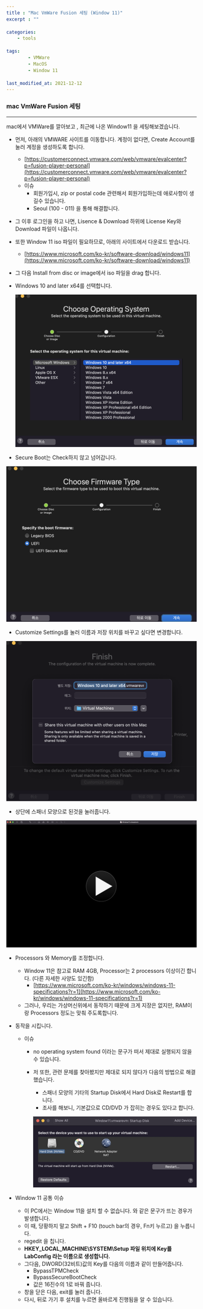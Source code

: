 ```yaml
---
title : "Mac VmWare Fusion 세팅 (Window 11)"
excerpt : ""

categories:
    - tools

tags:
        - VMWare
        - MacOS
        - Window 11
        
last_modified_at: 2021-12-12
---
```


### mac VmWare Fusion 세팅

---

mac에서 VMWare를 깔아보고 , 최근에 나온 Window11 을 세팅해보겠습니다.

- 먼저, 아래의 VMWARE 사이트를 이동합니다. 계정이 없다면, Create Account를 눌러 계정을 생성하도록 합니다.
    - [https://customerconnect.vmware.com/web/vmware/evalcenter?p=fusion-player-personal](https://customerconnect.vmware.com/web/vmware/evalcenter?p=fusion-player-personal)
    - 이슈
        - 회원가입시, zip or postal code 관련해서 회원가입하는데 애로사항이 생길수 있습니다.
        - Seoul (100 - 011) 을 통해 해결합니다.
- 그 이후 로그인을 하고 나면, Lisence & Download 하위에 License Key와 Download 파일이 나옵니다.
- 또한 Window 11 iso 파일이 필요하므로, 아래의 사이트에서 다운로드 받습니다.
    - [https://www.microsoft.com/ko-kr/software-download/windows11](https://www.microsoft.com/ko-kr/software-download/windows11)
- 그 다음 Install from disc or image에서 iso 파일을 drag 합니다.
- Windows 10 and later x64를 선택합니다.
    
    ![Window11_1](/assets/VMWare(Window11)_1.png)
    
- Secure Boot는 Check하지 않고 넘어갑니다.

![Window11_2](/assets/VMWare(Window11)_2.png)

- Customize Settings를 눌러 이름과 저장 위치를 바꾸고 싶다면 변경합니다.

![Window11_3](/assets/VMWare(Window11)_3.png)

- 상단에 스패너 모양으로 된것을 눌러줍니다.

![Window11_4](/assets/VMWare(Window11)_4.png)

- Processors 와 Memory를 조정합니다.
    - Window 11은 참고로 RAM 4GB, Processor는 2 processors 이상이긴 합니다. (다른 자세한 사양도 있긴함)
        - [https://www.microsoft.com/ko-kr/windows/windows-11-specifications?r=1](https://www.microsoft.com/ko-kr/windows/windows-11-specifications?r=1)
    - 그러나, 우리는 가상머신위에서 동작하기 때문에 크게 지장은 없지만, RAM이랑 Processors 정도는 맞춰 주도록합니다.
- 동작을 시킵니다.
    - 이슈
        - no operating system found 이라는 문구가 떠서 제대로 실행되지 않을 수 있습니다.
        - 저 또한, 관련 문제를 찾아봤지만 제대로 되지 않다가 다음의 방법으로 해결했습니다.
            - 스패너 모양의 기타의 Startup Disk에서 Hard Disk로 Restart를 합니다.
            - 조사를 해보니, 기본값으로 CD/DVD 가 잡히는 경우도 있다고 합니다.
            
            ![Window11_5](/assets/VMWare(Window11)_5.png)
            
- Window 11 공통 이슈
    - 이 PC에서는 Window 11을 설치 할 수 없습니다. 와 같은 문구가 뜨는 경우가 발생합니다.
    - 이 때, 당황하지 말고 Shift + F10 (touch bar의 경우, Fn키 누르고) 을 누릅니다.
    - regedit 을 칩니다.
    - **HKEY_LOCAL_MACHINE\SYSTEM\Setup 파일 위치에 Key를 LabConfig 라는 이름으로 생성합니다.**
    - 그다음, DWORD(32비트)값의 Key를 다음의 이름과 같이 만들어줍니다.
        - BypassTPMCheck
        - BypassSecureBootCheck
        - 값은 16진수의 1로 바꿔 줍니다.
    - 창을 닫은 다음, exit를 눌러 줍니다.
    - 다시, 뒤로 가기 후 설치를 누르면 올바르게 진행됨을 알 수 있습니다.